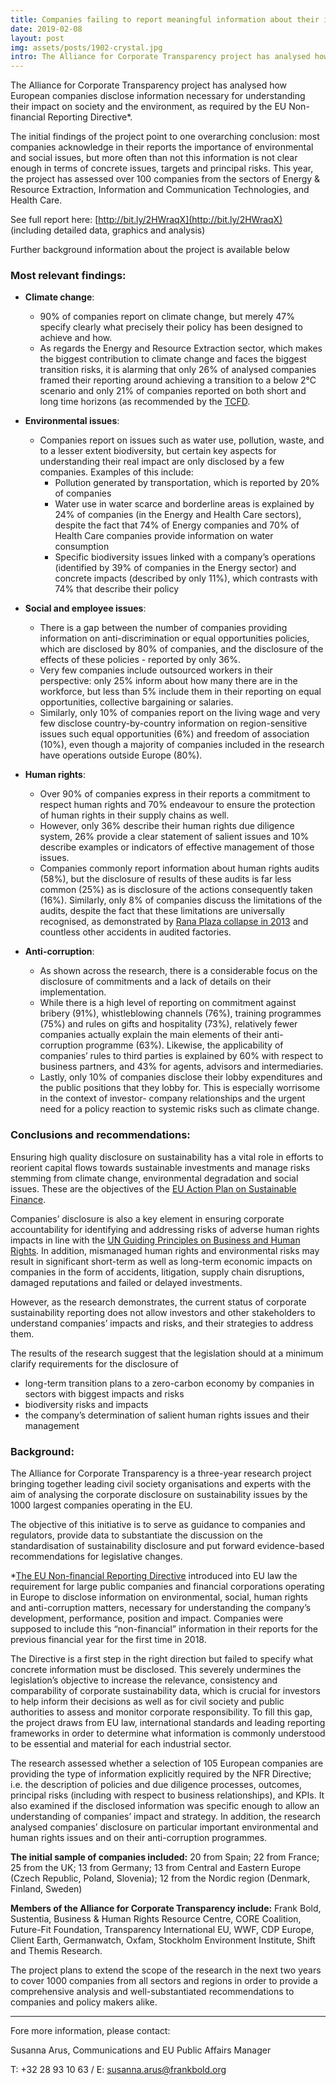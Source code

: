 ```yaml
---
title: Companies failing to report meaningful information about their impacts on society and the environment
date: 2019-02-08
layout: post
img: assets/posts/1902-crystal.jpg
intro: The Alliance for Corporate Transparency project has analysed how European companies disclose information necessary for understanding their impact on society and the environment, as required by the EU Non-financial Reporting Directive.
---
```


The Alliance for Corporate Transparency project has analysed how European companies disclose information necessary for understanding their impact on society and the environment, as required by the EU Non-financial Reporting Directive*.

The initial findings of the project point to one overarching conclusion: most companies acknowledge in their reports the importance of environmental and social issues, but more often than not this information is not clear enough in terms of concrete issues, targets and principal risks. This year, the project has assessed over 100 companies from the sectors of Energy & Resource Extraction, Information and Communication Technologies, and Health Care.			

See full report here: [http://bit.ly/2HWraqX](http://bit.ly/2HWraqX) (including detailed data, graphics and analysis)

Further background information about the project is available below

### Most relevant findings:

- **Climate change**:
  - 90% of companies report on climate change, but merely 47% specify clearly what precisely their policy has been designed to achieve and how.
  - As regards the Energy and Resource Extraction sector, which makes the biggest contribution to climate change and faces the biggest transition risks, it is alarming that only 26% of analysed companies framed their reporting around achieving a transition to a below 2°C scenario and only 21% of companies reported on both short and long time horizons (as recommended by the [TCFD](https://www.fsb-tcfd.org/publications/final-recommendations-report/).


- **Environmental issues**:
  - Companies report on issues such as water use, pollution, waste, and to a lesser extent biodiversity, but certain key aspects for understanding their real impact are only disclosed by a few companies. Examples of this include:
    - Pollution generated by transportation, which is reported by 20% of companies
    - Water use in water scarce and borderline areas is explained by 24% of companies (in the Energy and Health Care sectors), despite the fact that 74% of Energy companies and 70% of Health Care companies provide information on water consumption  
    - Specific biodiversity issues linked with a company’s operations (identified by 39% of companies in the Energy sector) and concrete impacts (described by only 11%), which contrasts with 74% that describe their policy


- **Social and employee issues**:
  - There is a gap between the number of companies providing information on anti-discrimination or equal opportunities policies, which are disclosed by 80% of companies, and the disclosure of the effects of these policies - reported by only 36%.
  - Very few companies include outsourced workers in their perspective: only 25% inform about how many there are in the workforce, but less than 5% include them in their reporting on equal opportunities, collective bargaining or salaries.
  - Similarly, only 10% of companies report on the living wage and very few disclose country-by-country information on region-sensitive issues such equal opportunities (6%) and freedom of association (10%), even though a majority of companies included in the research have operations outside Europe (80%).


- **Human rights**:
  - Over 90% of companies express in their reports a commitment to respect human rights and 70% endeavour to ensure the protection of human rights in their supply chains as well.
  - However, only 36% describe their human rights due diligence system, 26% provide a clear statement of salient issues and 10% describe examples or indicators of effective management of those issues.
  - Companies commonly report information about human rights audits (58%), but the disclosure of results of these audits is far less common (25%) as is disclosure of the actions consequently taken (16%). Similarly, only 8% of companies discuss the limitations of the audits, despite the fact that these limitations are universally recognised, as demonstrated by [Rana Plaza collapse in 2013](https://www.bbc.com/news/world-asia-22476774) and countless other accidents in audited factories.


- **Anti-corruption**:
  - As shown across the research, there is a considerable focus on the disclosure of commitments and a lack of details on their implementation.
  - While there is a high level of reporting on commitment against bribery (91%), whistleblowing channels (76%), training programmes (75%) and rules on gifts and hospitality (73%), relatively fewer companies actually explain the main elements of their anti-corruption programme (63%). Likewise, the applicability of companies’ rules to third parties is explained by 60% with respect to business partners, and 43% for agents, advisors and intermediaries.  
  - Lastly, only 10% of companies disclose their lobby expenditures and the public positions that they lobby for. This is especially worrisome in the context of investor- company relationships and the urgent need for a policy reaction to systemic risks such as climate change.


### Conclusions and recommendations:

Ensuring high quality disclosure on sustainability has a vital role in efforts to reorient capital flows towards sustainable investments and manage risks stemming from climate change, environmental degradation and social issues. These are the objectives of the [EU Action Plan on Sustainable Finance](https://eur-lex.europa.eu/legal-content/EN/TXT/%253Furi%253DCELEX:52018DC0097).

Companies’ disclosure is also a key element in ensuring corporate accountability for identifying and addressing risks of adverse human rights impacts in line with the [UN Guiding Principles on Business and Human Rights](http://www.ohchr.org/Documents/Publications/GuidingPrinciplesBusinessHR_EN.pdf). In addition, mismanaged human rights and environmental risks may result in significant short-term as well as long-term economic impacts on companies in the form of accidents, litigation, supply chain disruptions, damaged reputations and failed or delayed investments.

However, as the research demonstrates, the current status of corporate sustainability reporting does not allow investors and other stakeholders to understand companies’ impacts and risks, and their strategies to address them.

The results of the research suggest that the legislation should at a minimum clarify requirements for the disclosure of
- long-term transition plans to a zero-carbon economy by companies in sectors with biggest impacts and risks
- biodiversity risks and impacts
- the company’s determination of salient human rights issues and their management


### Background:

The Alliance for Corporate Transparency is a three-year research project bringing together leading civil society organisations and experts with the aim of analysing the corporate disclosure on sustainability issues by the 1000 largest companies operating in the EU.

The objective of this initiative is to serve as guidance to companies and regulators, provide data to substantiate the discussion on the standardisation of sustainability disclosure and put forward evidence-based recommendations for legislative changes.

*[The EU Non-financial Reporting Directive](https://eur-lex.europa.eu/legal-content/EN/TXT/PDF/?uri=CELEX:32014L0095&from=EN) introduced into EU law the requirement for large public companies and financial corporations operating in Europe to disclose information on environmental, social, human rights and anti-corruption matters, necessary for understanding the company’s development, performance, position and impact. Companies were supposed to include this “non-financial” information in their reports for the previous financial year for the first time in 2018.

The Directive is a first step in the right direction but failed to specify what concrete information must be disclosed. This severely undermines the legislation’s objective to increase the relevance, consistency and comparability of corporate sustainability data, which is crucial for investors to help inform their decisions as well as for civil society and public authorities to assess and monitor corporate responsibility. To fill this gap, the project draws from EU law, international standards and leading reporting frameworks in order to determine what information is commonly understood to be essential and material for each industrial sector.

The research assessed whether a selection of 105 European companies are providing the type of information explicitly required by the NFR Directive; i.e. the description of policies and due diligence processes, outcomes, principal risks (including with respect to business relationships), and KPIs. It also examined if the disclosed information was specific enough to allow an understanding of companies’ impact and strategy. In addition, the research analysed companies’ disclosure on particular important environmental and human rights issues and on their anti-corruption programmes.


**The initial sample of companies included:**
20 from Spain; 22 from France; 25 from the UK; 13 from Germany; 13 from Central and Eastern Europe (Czech Republic, Poland, Slovenia); 12 from the Nordic region (Denmark, Finland, Sweden)


**Members of the Alliance for Corporate Transparency include:**
Frank Bold, Sustentia, Business & Human Rights Resource Centre, CORE Coalition, Future-Fit Foundation, Transparency International EU, WWF, CDP Europe, Client Earth, Germanwatch, Oxfam, Stockholm Environment Institute, Shift and Themis Research.


The project plans to extend the scope of the research in the next two years to cover 1000 companies from all sectors and regions in order to provide a comprehensive analysis and well-substantiated recommendations to companies and policy makers alike.


---

Fore more information, please contact:

Susanna Arus, Communications and EU Public Affairs Manager

T: +32 28 93 10 63  / E: [susanna.arus@frankbold.org](mailto:susanna.arus@frankbold.org)
